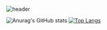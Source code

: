 ![header](https://capsule-render.vercel.app/api?type=waving&color=auto&height=250&text=SeojungHwang&fontSize=65&fontColor=ffffff&fontAlign=72&fontAlignY=52)

![Anurag's GitHub stats](https://github-readme-stats.vercel.app/api?username=SeojungH&show_icons=true&theme=solarized-light) [![Top Langs](https://github-readme-stats.vercel.app/api/top-langs/?username=SeojungH)](https://github.com/SeojungH/github-readme-stats)


